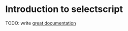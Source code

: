 # Introduction to selectscript

TODO: write [great documentation](http://jacobian.org/writing/what-to-write/)
